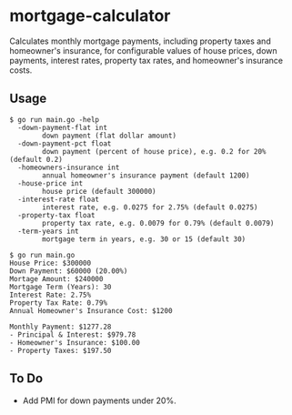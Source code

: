 # mortgage-calculator

Calculates monthly mortgage payments, including property taxes and homeowner's
insurance, for configurable values of house prices, down payments, interest
rates, property tax rates, and homeowner's insurance costs.

## Usage

```
$ go run main.go -help
  -down-payment-flat int
        down payment (flat dollar amount)
  -down-payment-pct float
        down payment (percent of house price), e.g. 0.2 for 20% (default 0.2)
  -homeowners-insurance int
        annual homeowner's insurance payment (default 1200)
  -house-price int
        house price (default 300000)
  -interest-rate float
        interest rate, e.g. 0.0275 for 2.75% (default 0.0275)
  -property-tax float
        property tax rate, e.g. 0.0079 for 0.79% (default 0.0079)
  -term-years int
        mortgage term in years, e.g. 30 or 15 (default 30)

$ go run main.go
House Price: $300000
Down Payment: $60000 (20.00%)
Mortage Amount: $240000
Mortgage Term (Years): 30
Interest Rate: 2.75%
Property Tax Rate: 0.79%
Annual Homeowner's Insurance Cost: $1200

Monthly Payment: $1277.28
- Principal & Interest: $979.78
- Homeowner's Insurance: $100.00
- Property Taxes: $197.50
```

## To Do

- Add PMI for down payments under 20%.